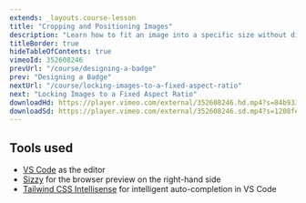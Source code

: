 ```yaml
---
extends: _layouts.course-lesson
title: "Cropping and Positioning Images"
description: "Learn how to fit an image into a specific size without distorting it."
titleBorder: true
hideTableOfContents: true
vimeoId: 352608246
prevUrl: "/course/designing-a-badge"
prev: "Designing a Badge"
nextUrl: "/course/locking-images-to-a-fixed-aspect-ratio"
next: "Locking Images to a Fixed Aspect Ratio"
downloadHd: https://player.vimeo.com/external/352608246.hd.mp4?s=84b933b6e9e52e677b5e609390099fd2d5c4d750&profile_id=169&download=1
downloadSd: https://player.vimeo.com/external/352608246.sd.mp4?s=1208fe63b2afeaaba9eab9aee8c1eec4946dca1f&profile_id=165&download=1
---
```


## Tools used

- [VS Code](https://code.visualstudio.com/) as the editor
- [Sizzy](https://a.paddle.com/v2/click/49831/104876?link=1947) for the browser preview on the right-hand side
- [Tailwind CSS Intellisense](https://marketplace.visualstudio.com/items?itemName=bradlc.vscode-tailwindcss) for intelligent auto-completion in VS Code
